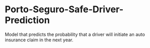 # Porto-Seguro-Safe-Driver-Prediction
Model that predicts the probability that a driver will initiate an auto insurance claim in the next year.
